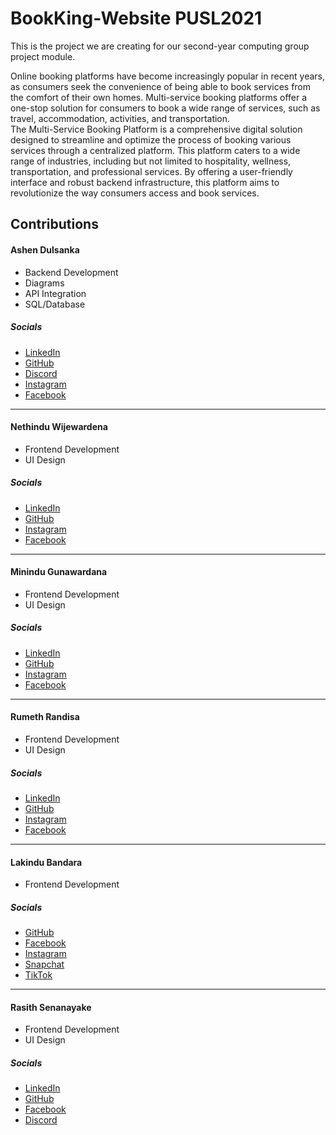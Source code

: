 # BookKing-Website PUSL2021
This is the project we are creating for our second-year computing group project module.

Online booking platforms have become increasingly popular in recent years, as consumers seek the 
convenience of being able to book services from the comfort of their own homes. Multi-service booking 
platforms offer a one-stop solution for consumers to book a wide range of services, such as travel, 
accommodation, activities, and transportation.<br>
The Multi-Service Booking Platform is a comprehensive digital solution designed to streamline and optimize 
the process of booking various services through a centralized platform. This platform caters to a wide range 
of industries, including but not limited to hospitality, wellness, transportation, and professional services. By 
offering a user-friendly interface and robust backend infrastructure, this platform aims to revolutionize the 
way consumers access and book services.

<h2>Contributions</h2>
<h4>Ashen Dulsanka</h4>
<ul style="list-style-type:disc">
  <li>Backend Development</li>
  <li>Diagrams</li>
  <li>API Integration</li>
  <li>SQL/Database</li>
</ul>
<h5>Socials</h5>
<ul style="list-style-type:disc">
  <li><a href="https://www.linkedin.com/in/ashen-abeysekara/">LinkedIn</a></li>
  <li><a href="https://github.com/AshenDulsanka">GitHub</a></li>
  <li><a href="https://discordapp.com/users/391966470852050949">Discord</a></li>
  <li><a href="https://www.instagram.com/ashennn.___/">Instagram</a></li>
  <li><a href="https://www.facebook.com/ashen.abeysekera.9">Facebook</a></li>
</ul>

<hr>

<h4>Nethindu Wijewardena</h4>
<ul style="list-style-type:disc">
  <li>Frontend Development</li>
  <li>UI Design</li>
</ul>
<h5>Socials</h5>
<ul style="list-style-type:disc">
  <li><a href="https://www.linkedin.com/in/nethindu-wijewardena-ba3304241?utm_source=share&utm_campaign=share_via&utm_content=profile&utm_medium=android_app">LinkedIn</a></li>
  <li><a href="https://github.com/Nethindu27">GitHub</a></li>
  <li><a href="https://www.instagram.com/_n3th1ndu_w?igsh=NW0xOWk4cmJpZGNp">Instagram</a></li>
  <li><a href="https://www.facebook.com/nethindu.wijewardena?mibextid=2JQ9oc">Facebook</a></li>
</ul>

<hr>

<h4>Minindu Gunawardana</h4>
<ul style="list-style-type:disc">
  <li>Frontend Development</li>
  <li>UI Design</li>
</ul>
<h5>Socials</h5>
<ul style="list-style-type:disc">
  <li><a href="https://www.linkedin.com/in/minindu-dewruwan-02786b225?utm_source=share&utm_campaign=share_via&utm_content=profile&utm_medium=ios_app">LinkedIn</a></li>
  <li><a href="https://github.com/minimize404">GitHub</a></li>
  <li><a href="https://www.instagram.com/mini.mize_?igsh=dDY2ODlzODR4dXVm&utm_source=qr">Instagram</a></li>
  <li><a href="https://www.facebook.com/profile.php?id=100070597232382">Facebook</a></li>
</ul>

<hr>

<h4>Rumeth Randisa</h4>
<ul style="list-style-type:disc">
  <li>Frontend Development</li>
  <li>UI Design</li>
</ul>
<h5>Socials</h5>
<ul style="list-style-type:disc">
  <li><a href="https://www.linkedin.com/in/rumeth-randisa-a1274b254?utm_source=share&utm_campaign=share_via&utm_content=profile&utm_medium=ios_app">LinkedIn</a></li>
  <li><a href="https://github.com/rumethrandisa">GitHub</a></li>
  <li><a href="https://www.instagram.com/_randisa_x?igsh=cDYxc2o3Z2lqcm00&utm_source=qr">Instagram</a></li>
  <li><a href="https://www.facebook.com/rumeth.randisa?mibextid=dGKdO6">Facebook</a></li>
</ul>

<hr>

<h4>Lakindu Bandara</h4>
<ul style="list-style-type:disc">
  <li>Frontend Development</li>
</ul>
<h5>Socials</h5>
<ul style="list-style-type:disc">
  <li><a href="https://github.com/lakindu-Hesara">GitHub</a></li>
  <li><a href="https://www.facebook.com/profile.php?id=100077669991645&mibextid=AEUHqQ">Facebook</a></li>
  <li><a href="https://www.instagram.com/itsme_lakindu?igsh=NzA1azRjMjJ3bTg1&utm_source=qr">Instagram</a></li>
  <li><a href="https://t.snapchat.com/CziXnHuN">Snapchat</a></li>
  <li><a href="https://www.tiktok.com/@lakindu____?_t=8jsDD9b5ldS&_r=1">TikTok</a></li>
</ul>

<hr>

<h4>Rasith Senanayake</h4>
<ul style="list-style-type:disc">
  <li>Frontend Development</li>
  <li>UI Design</li>
</ul>
<h5>Socials</h5>
<ul style="list-style-type:disc">
  <li><a href="https://www.linkedin.com/in/rasith-senanayake?utm_source=share&utm_campaign=share_via&utm_content=profile&utm_medium=ios_app">LinkedIn</a></li>
  <li><a href="https://github.com/rasithsenanayake">GitHub</a></li>
  <li><a href="https://www.facebook.com/rasiya.lk?mibextid=LQQJ4d">Facebook</a></li>
  <li><a href="http://discordapp.com/users/skippiiii">Discord</a></li>
</ul>
